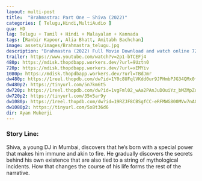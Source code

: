 ```yaml
---
layout: multi-post
title:  "Brahmastra: Part One – Shiva (2022)"
categories: [ Telugu,Hindi,MultiAudio ]
qua: HD
lag: Telugu + Tamil + Hindi + Malayalam + Kannada
tags: [Ranbir Kapoor, Alia Bhatt, Amitabh Bachchan]
image: assets/images/Brahmastra_telugu.jpg
description: "Brahmastra (2022) Full Movie Download and watch online 720p low file size 500 mb."
trailer: https://www.youtube.com/watch?v=2p1-bTCEFj4
480p: https://mdisk.thopdbapp.workers.dev/?url=9Uztn0
720p: https://mdisk.thopdbapp.workers.dev/?url=xEMYiv
1080p: https://mdisk.thopdbapp.workers.dev/?url=TBdJmr
dw480p: https://1reel.thopdb.com/dw?id=1Y0c8UFqlVKdd0ur9JPHmbPJG34QMx0fm
dw480p2: https://tinyurl.com/5n7km6t5
dw720p: https://1reel.thopdb.com/dw?id=1vgFml02_wAa2PAnJuDOuiYz_bMZMpZq1
dw720p2: https://tinyurl.com/35v5ar9y
dw1080p: https://1reel.thopdb.com/dw?id=19RZJF8CBSgfCC-eRFMWG800MVw7nA00d
dw1080p2: https://tinyurl.com/5x8t36d6
dir: Ayan Mukerji
---
```


### Story Line:
Shiva, a young DJ in Mumbai, discovers that he’s born with a special power that makes him immune and akin to fire. He gradually discovers the secrets behind his own existence that are also tied to a string of mythological incidents. How that changes the course of his life forms the rest of the narrative.

